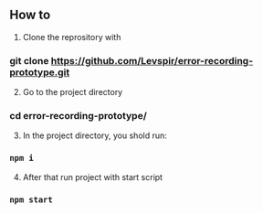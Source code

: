 ## How to

1. Clone the reprository with

### git clone https://github.com/Levspir/error-recording-prototype.git

2. Go to the project directory

### cd error-recording-prototype/

3. In the project directory, you shold run:

### `npm i`

4. After that run project with start script

### `npm start`
